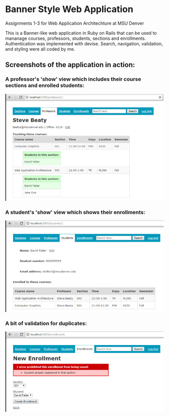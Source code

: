 # Banner Style Web Application
Assignments 1-3 for Web Application Architechture at MSU Denver

This is a Banner-like web application in Ruby on Rails that can be used to mananage courses, professors, students, sections and enrollments. Authentication was implemented with devise. Search, navigation, validation, and styling were all coded by me.

## Screenshots of the application in action:

### A professor's 'show' view which includes their course sections and enrolled students:
![alt text](https://raw.githubusercontent.com/fallerd/Banner-Style-Web-Application/master/5-1.jpg)

### A student's 'show' view which shows their enrollments:
![alt text](https://raw.githubusercontent.com/fallerd/Banner-Style-Web-Application/master/5-4.jpg)

### A bit of validation for duplicates:
![alt text](https://raw.githubusercontent.com/fallerd/Banner-Style-Web-Application/master/5-5.jpg)
